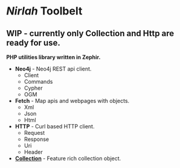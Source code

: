 _Nirlah_ Toolbelt
=================

## WIP - currently only Collection and Http are ready for use.

**PHP utilities library written in Zephir.**

- **Neo4j** - Neo4j REST api client.
  + Client
  + Commands
  + Cypher
  + OGM
- **Fetch** - Map apis and webpages with objects.
  + Xml
  + Json
  + Html
- **HTTP** - Curl based HTTP client.
  + Request
  + Response
  + Uri
  + Header
- [**Collection**](https://github.com/Nirlah/Toolbelt/wiki/Collection) - Feature rich collection object.
